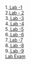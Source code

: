 1.<a href="https://github.com/Akshay3306/23CSBTB-27/blob/main/LAB_1.ipynb"> Lab -1</a><br>
2.<a href ="https://github.com/Akshay3306/23CSBTB-27/blob/main/lab_2.ipynb">Lab - 2</a><br>
3.<a href ="https://github.com/Akshay3306/23CSBTB-27/blob/main/lab_3.ipynb"> Lab -3</a><br>
4.<a href ="https://github.com/Akshay3306/23CSBTB-27/blob/main/Lab-4.ipynb"> Lab -4</a><br>
5.<a href ="https://github.com/Akshay3306/23CSBTB-27/blob/main/lab5.ipynb"> Lab -5</a><br>
6.<a href ="https://colab.research.google.com/drive/1tKIESXR0U__-ZG_bTWI8h9vuNqF-Zas8#scrollTo=7dbYXIkN9etF"> Lab -6</a><br>
7.<a href ="https://colab.research.google.com/gist/Akshay3306/a98eeb345ed5cc2ec7ac0b976099052c/lab_7.ipynb"> Lab -7</a><br>
8.<a href ="https://colab.research.google.com/gist/Akshay3306/c543036c50fcc93ae9ca4800481f1551/lab_8.ipynb"> Lab -8</a><br>
9.<a href ="https://colab.research.google.com/gist/Akshay3306/c8e3066f1d2795c311456fefeb6503d2/lab_9.ipynb"> Lab -9</a><br>
<a href ="https://github.com/Akshay3306/23CSBTB-27/blob/main/lab_exam.ipynb">Lab Exam</a><br>
